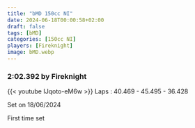 ```yaml
---
title: "bMD 150cc NI"
date: 2024-06-18T00:00:58+02:00
draft: false
tags: [bMD]
categories: [150cc NI]
players: [Fireknight]
image: bMD.webp
---
```

### 2:02.392 by Fireknight

{{< youtube IJqoto-eM6w >}}
Laps : 40.469 - 45.495 - 36.428

Set on 18/06/2024

First time set